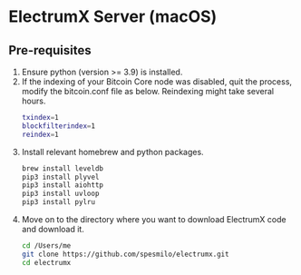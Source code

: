 # ElectrumX Server (macOS)

## Pre-requisites
1. Ensure python (version >= 3.9) is installed.
2. If the indexing of your Bitcoin Core node was disabled, quit the process, modify the bitcoin.conf file as below. Reindexing might take several hours.
    ```bash
    txindex=1
    blockfilterindex=1
    reindex=1
    ```
3. Install relevant homebrew and python packages.
   ```bash
   brew install leveldb
   pip3 install plyvel
   pip3 install aiohttp
   pip3 install uvloop
   pip3 install pylru
   ```
4. Move on to the directory where you want to download ElectrumX code and download it.
   ```bash
   cd /Users/me
   git clone https://github.com/spesmilo/electrumx.git
   cd electrumx
   ```
